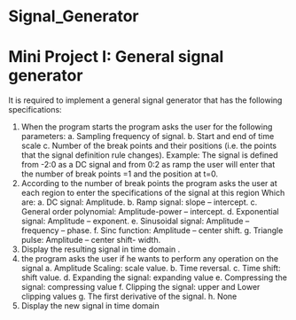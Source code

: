 # Signal_Generator
# Mini Project I: General signal generator
It is required to implement a general signal generator that has the following specifications: 
1. When the program starts the program asks the user for the following parameters: 
a. Sampling frequency of signal. 
b. Start and end of time scale 
c. Number of the break points and their positions (i.e. the points that the signal definition rule 
changes). 
Example: The signal is defined from -2:0 as a DC signal and from 0:2 as ramp the user will enter that 
the number of break points =1 and the position at t=0. 
2. According to the number of break points the program asks the user at each region to enter the 
specifications of the signal at this region Which are: 
a. DC signal: Amplitude. 
b. Ramp signal: slope – intercept. 
c. General order polynomial: Amplitude-power – intercept.
d. Exponential signal: Amplitude – exponent. 
e. Sinusoidal signal: Amplitude – frequency – phase. 
f. Sinc function: Amplitude – center shift.
g. Triangle pulse: Amplitude – center shift- width.
3. Display the resulting signal in time domain .
4. the program asks the user if he wants to perform any operation on the signal
a. Amplitude Scaling: scale value. 
b. Time reversal. 
c. Time shift: shift value. 
d. Expanding the signal: expanding value
e. Compressing the signal: compressing value
f. Clipping the signal: upper and Lower clipping values
g. The first derivative of the signal.
h. None
5. Display the new signal in time domain

